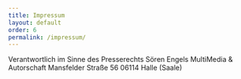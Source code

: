 ```yaml
---
title: Impressum
layout: default
order: 6
permalink: /impressum/
---
```


Verantwortlich im Sinne des Presserechts
Sören Engels
MultiMedia & Autorschaft
Mansfelder Straße 56
06114 Halle (Saale)